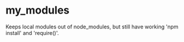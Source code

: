 # my_modules
Keeps local modules out of node_modules, but still have working 'npm install' and 'require()'.
